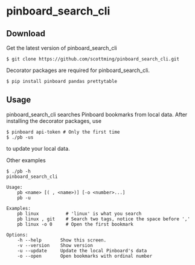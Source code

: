 # pinboard_search_cli

## Download

Get the latest version of pinboard_search_cli

```shell
$ git clone https://github.com/scottming/pinboard_search_cli.git
```

Decorator packages are required for pinboard_search_cli.

```shell
$ pip install pinboard pandas prettytable
```

## Usage

pinboard_search_cli searches Pinboard bookmarks from local data. After installing the decorator packages, use

```shell
$ pinboard api-token # Only the first time
$ ./pb -us 
```
to update your local data.

Other examples

```shell
$ ./pb -h
pinboard_search_cli

Usage:
    pb <name> [( , <name>)] [-o <number>...] 
    pb -u

Examples:
    pb linux          # 'linux' is what you search 
    pb linux , git    # Search two tags, notice the space before ','
    pb linux -o 0     # Open the first bookmark

Options:
    -h --help       Show this screen.
    -v --version    Show version
    -u --update     Update the local Pinboard's data
    -o --open       Open bookmarks with ordinal number
```

